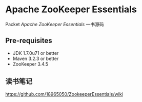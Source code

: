 Apache ZooKeeper Essentials
==============

Packet *Apache ZooKeeper Essentials* 一书源码

## Pre-requisites

- JDK 1.7.0u71 or better
- Maven 3.2.3 or better
- ZooKeeper 3.4.5

## 读书笔记
https://github.com/18965050/ZookeeperEssentials/wiki
